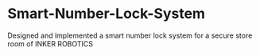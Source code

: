 # Smart-Number-Lock-System
Designed and implemented a smart number lock system for a secure store room of INKER ROBOTICS

